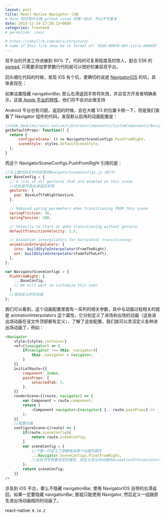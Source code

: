 ```yaml
---
layout: post
title: React Native Navigator 小结
# date 同时用作关联 github issue 的唯一标识，所以不可重复
date: 2015-11-24 17:59:13+0800
categories: frontend
# permalink: /xxx/

# https://jekyllrb.com/docs/structure/
# name of this file show be in format of: YEAR-MONTH-DAY-title.MARKUP
---
```



双平台的开发工作进展到 60% 了，代码的可复用程度高的惊人，配合 ES6 的 [spread](http://tc39wiki.calculist.org/es6/spread/), 只需要添加寥寥数行代码就可以很好的兼容双平台。  

回头细化代码的时候，发现 iOS 有个坑，更确切的说是 [NavigatorIOS](https://github.com/facebook/react-native/issues/1341) 的坑，具体表现在：  

如果设置隐藏 navigationBar, 那么右滑返回手势将失效，并且官方开发者明确表示，这是[ Apple 平台的特性](http://holko.pl/ios/2014/04/06/interactive-pop-gesture/)，他们将不会对此做支持  

Android 平台也有问题，返回的时候，会在大概 1/3 的位置卡顿一下，但是我们查看了 Navigator 组件的代码，发现默认启用的动画配置是：  

```javascript
//node_modules/react-native/Libraries/Components/CustomComponents/Navigator/Navigator.js 268行
getDefaultProps: function() {
  return {
      configureScene: () => NavigatorSceneConfigs.PushFromRight,
      sceneStyle: styles.defaultSceneStyle,
  };
}
```

而这个 NavigatorSceneConfigs.PushFromRight 引用的是：  

```javascript
//与上面代码文件同目录的NavigatorSceneConfigs.js 487行
var BaseConfig = {
  // A list of all gestures that are enabled on this scene
  //此处是开启右滑返回手势
  gestures: {
    pop: BaseLeftToRightGesture,
  },

  // Rebound spring parameters when transitioning FROM this scene
  springFriction: 26,
  springTension: 200,

  // Velocity to start at when transitioning without gesture
  defaultTransitionVelocity: 1.5,

  // Animation interpolators for horizontal transitioning:
  animationInterpolators: {
    into: buildStyleInterpolator(FromTheRight),
    out: buildStyleInterpolator(FadeToTheLeft),
  },
};

var NavigatorSceneConfigs = {
  PushFromRight: {
    ...BaseConfig,
    // We will want to customize this soon
  }
  //其他定义好的动画
};
```

我们可以看到，这个动画配置里面有一系列的相关参数，其中与动画过程相关的就是 animationInterpolators 这个属性，它分别定义了进场和出场的动画（这些进出场动画在该文件顶部都有定义），了解了这些配置，我们就可以灵活定义各种进出场动画了，例如：  

```javascript
<Navigator  
	style={styles.container}
	ref={(navigator) => {
		if(navigator !== this._navigator){
			this._navigator = navigator;
		}
	}}
	initialRoute={{
		component: Index,
		passProps: { 
			selectedTab: 2,
		},
	}}
	renderScene={(route, navigator) => {
		var Component = route.component;
		return (
			<Component navigator={navigator} {...route.passProps} />
		);
	}}
	//配置动画
	configureScene={(route) => {
		if(route.sceneConfig){
			return route.sceneConfig;
		}
		var sceneConfig = {
		    //下面一行定义了想要继承哪个动画的属性
			...Navigator.SceneConfigs.FloatFromRight,
            //此处书写想要改变的属性，如定义进出场动画的animationInterpolators等
		};
		return sceneConfig;
	}}
/>
```

涉及到 iOS 平台，要么不隐藏 navigationBar, 使用 NavigatorIOS 自带的右滑返回，如果一定要隐藏 navigationBar, 那就只能使用 Navigator, 然后定义一组跟原生进出场动画相同的动画了。  

react-native: `0.14.2`  


